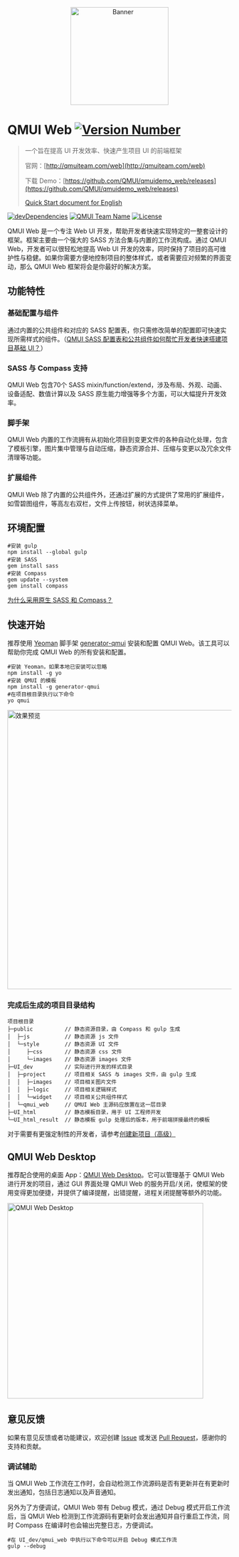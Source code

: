 <p align="center">
  <img src="https://raw.githubusercontent.com/QMUI/qmuidemo_web/master/public/style/images/independent/BannerForGithub_2x.png" width="220" alt="Banner" />
</p>

# QMUI Web [![Version Number](https://img.shields.io/npm/v/generator-qmui.svg?style=flat)](https://github.com/QMUI/qmui_web/ "Version Number")
> 一个旨在提高 UI 开发效率、快速产生项目 UI 的前端框架
>
> 官网：[http://qmuiteam.com/web](http://qmuiteam.com/web)
>
> 下载 Demo：[https://github.com/QMUI/qmuidemo_web/releases](https://github.com/QMUI/qmuidemo_web/releases)
>
> [Quick Start document for English](https://github.com/QMUI/qmui_web/tree/master/docs-translations/en-US)

[![devDependencies](https://img.shields.io/david/dev/QMUI/qmui_web.svg?style=flat)](https://ci.appveyor.com/project/QMUI/qmui_web "devDependencies") 
[![QMUI Team Name](https://img.shields.io/badge/Team-QMUI-brightgreen.svg?style=flat)](https://github.com/QMUI "QMUI Team") 
[![License](https://img.shields.io/badge/license-MIT-blue.svg?style=flat)](http://opensource.org/licenses/MIT "Feel free to contribute.") 

QMUI Web 是一个专注 Web UI 开发，帮助开发者快速实现特定的一整套设计的框架。框架主要由一个强大的 SASS 方法合集与内置的工作流构成。通过 QMUI Web，开发者可以很轻松地提高 Web UI 开发的效率，同时保持了项目的高可维护性与稳健。如果你需要方便地控制项目的整体样式，或者需要应对频繁的界面变动，那么 QMUI Web 框架将会是你最好的解决方案。

## 功能特性

### 基础配置与组件
通过内置的公共组件和对应的 SASS 配置表，你只需修改简单的配置即可快速实现所需样式的组件。（[QMUI SASS 配置表和公共组件如何帮忙开发者快速搭建项目基础 UI？](https://github.com/QMUI/qmui_web/wiki/Q&A#qmui-sass-%E9%85%8D%E7%BD%AE%E8%A1%A8%E5%92%8C%E5%85%AC%E5%85%B1%E7%BB%84%E4%BB%B6%E5%A6%82%E4%BD%95%E5%B8%AE%E5%BF%99%E5%BC%80%E5%8F%91%E8%80%85%E5%BF%AB%E9%80%9F%E6%90%AD%E5%BB%BA%E9%A1%B9%E7%9B%AE%E5%9F%BA%E7%A1%80-ui)）

### SASS 与 Compass 支持
QMUI Web 包含70个 SASS mixin/function/extend，涉及布局、外观、动画、设备适配、数值计算以及 SASS 原生能力增强等多个方面，可以大幅提升开发效率。

### 脚手架
QMUI Web 内置的工作流拥有从初始化项目到变更文件的各种自动化处理，包含了模板引擎，图片集中管理与自动压缩，静态资源合并、压缩与变更以及冗余文件清理等功能。

### 扩展组件
QMUI Web 除了内置的公共组件外，还通过扩展的方式提供了常用的扩展组件，如雪碧图组件，等高左右双栏，文件上传按钮，树状选择菜单。

## 环境配置

```
#安装 gulp
npm install --global gulp
#安装 SASS 
gem install sass
#安装 Compass
gem update --system
gem install compass
```
[为什么采用原生 SASS 和 Compass？](https://github.com/QMUI/qmui_web/wiki/Q&A#%E4%B8%BA%E4%BB%80%E4%B9%88%E9%87%87%E7%94%A8%E5%8E%9F%E7%94%9F-sass-%E5%92%8C-compass)

## 快速开始
推荐使用 [Yeoman](http://yeoman.io/) 脚手架 [generator-qmui](https://github.com/QMUI/generator-qmui) 安装和配置 QMUI Web。该工具可以帮助你完成 QMUI Web 的所有安装和配置。

```
#安装 Yeoman，如果本地已安装可以忽略
npm install -g yo
#安装 QMUI 的模板
npm install -g generator-qmui
#在项目根目录执行以下命令
yo qmui
```
<img src="https://raw.githubusercontent.com/QMUI/qmuidemo_web/master/public/style/images/independent/Generator.gif" width="628" alt="效果预览" />

### 完成后生成的项目目录结构
```
项目根目录
├─public          // 静态资源目录，由 Compass 和 gulp 生成
│  ├─js           // 静态资源 js 文件
│  └─style        // 静态资源 UI 文件
│     ├─css       // 静态资源 css 文件
│     └─images    // 静态资源 images 文件
├─UI_dev          // 实际进行开发的样式目录
│  ├─project      // 项目相关 SASS 与 images 文件，由 gulp 生成
│  │  ├─images    // 项目相关图片文件
│  │  ├─logic     // 项目相关逻辑样式
│  │  └─widget    // 项目相关公共组件样式
│  └─qmui_web     // QMUI Web 主源码应放置在这一层目录
├─UI_html         // 静态模板目录，用于 UI 工程师开发
└─UI_html_result  // 静态模板 gulp 处理后的版本，用于前端拼接最终的模板
```

对于需要有更强定制性的开发者，请参考[创建新项目（高级）](http://qmuiteam.com/web/start.html#qui_createProject)

## QMUI Web Desktop 
推荐配合使用的桌面 App：[QMUI Web Desktop](https://github.com/QMUI/qmui_web_desktop)。它可以管理基于 QMUI Web 进行开发的项目，通过 GUI 界面处理 QMUI Web 的服务开启/关闭，使框架的使用变得更加便捷，并提供了编译提醒，出错提醒，进程关闭提醒等额外的功能。

<img src="https://raw.githubusercontent.com/QMUI/qmuidemo_web/master/public/style/images/independent/App_2x.png" width="440" alt="QMUI Web Desktop" />

## 意见反馈
如果有意见反馈或者功能建议，欢迎创建 [Issue](https://github.com/QMUI/qmui_web/issues) 或发送 [Pull Request](https://github.com/QMUI/qmui_web/pulls)，感谢你的支持和贡献。

### 调试辅助

当 QMUI Web 工作流在工作时，会自动检测工作流源码是否有更新并在有更新时发出通知，包括日志通知以及声音通知。

另外为了方便调试，QMUI Web 带有 Debug 模式，通过 Debug 模式开启工作流后，当 QMUI Web 检测到工作流源码有更新时会发出通知并自行重启工作流，同时 Compass 在编译时也会输出完整日志，方便调试。

```
#在 UI_dev/qmui_web 中执行以下命令可以开启 Debug 模式工作流
gulp --debug
```
